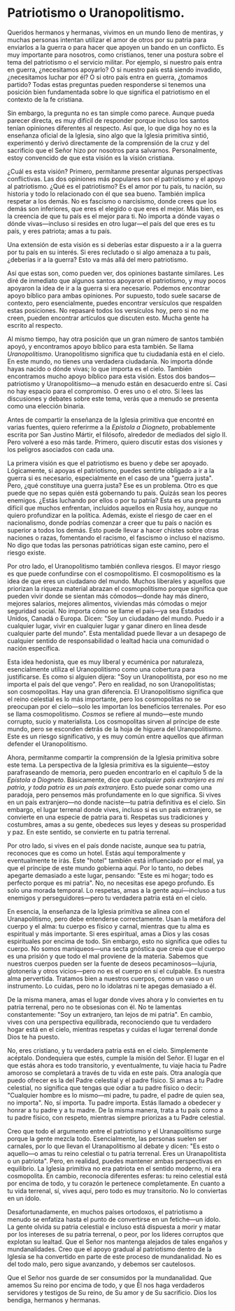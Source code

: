 # Patriotismo o Uranopolitismo.  

Queridos hermanos y hermanas, vivimos en un mundo lleno de mentiras, y muchas personas intentan utilizar el amor de otros por su patria para enviarlos a la guerra o para hacer que apoyen un bando en un conflicto. Es muy importante para nosotros, como cristianos, tener una postura sobre el tema del patriotismo o el servicio militar. Por ejemplo, si nuestro país entra en guerra, ¿necesitamos apoyarlo? O si nuestro país está siendo invadido, ¿necesitamos luchar por él? O si otro país entra en guerra, ¿tomamos partido? Todas estas preguntas pueden responderse si tenemos una posición bien fundamentada sobre lo que significa el patriotismo en el contexto de la fe cristiana.

Sin embargo, la pregunta no es tan simple como parece. Aunque pueda parecer directa, es muy difícil de responder porque incluso los santos tenían opiniones diferentes al respecto. Así que, lo que diga hoy no es la enseñanza oficial de la Iglesia, sino algo que la Iglesia primitiva sintió, experimentó y derivó directamente de la comprensión de la cruz y del sacrificio que el Señor hizo por nosotros para salvarnos. Personalmente, estoy convencido de que esta visión es la visión cristiana.

¿Cuál es esta visión? Primero, permítanme presentar algunas perspectivas conflictivas. Las dos opiniones más populares son el patriotismo y el apoyo al patriotismo. ¿Qué es el patriotismo? Es el amor por tu país, tu nación, su historia y todo lo relacionado con él que sea bueno. También implica respetar a los demás. No es fascismo o narcisismo, donde crees que los demás son inferiores, que eres el elegido o que eres el mejor. Más bien, es la creencia de que tu país es el mejor para ti. No importa a dónde vayas o dónde vivas—incluso si resides en otro lugar—el país del que eres es tu país, y eres patriota; amas a tu país.

Una extensión de esta visión es si deberías estar dispuesto a ir a la guerra por tu país en su interés. Si eres reclutado o si algo amenaza a tu país, ¿deberías ir a la guerra? Esto va más allá del mero patriotismo.

Así que estas son, como pueden ver, dos opiniones bastante similares. Les diré de inmediato que algunos santos apoyaron el patriotismo, y muy pocos apoyaron la idea de ir a la guerra si era necesario. Podemos encontrar apoyo bíblico para ambas opiniones. Por supuesto, todo suele sacarse de contexto, pero esencialmente, puedes encontrar versículos que respalden estas posiciones. No repasaré todos los versículos hoy, pero si no me creen, pueden encontrar artículos que discuten esto. Mucha gente ha escrito al respecto.

Al mismo tiempo, hay otra posición que un gran número de santos también apoyó, y encontramos apoyo bíblico para esta también. Se llama *Uranopolitismo*. Uranopolitismo significa que tu ciudadanía está en el cielo. En este mundo, no tienes una verdadera ciudadanía. No importa dónde hayas nacido o dónde vivas; lo que importa es el cielo. También encontramos mucho apoyo bíblico para esta visión. Estos dos bandos—patriotismo y Uranopolitismo—a menudo están en desacuerdo entre sí. Casi no hay espacio para el compromiso. O eres uno o el otro. Si lees las discusiones y debates sobre este tema, verás que a menudo se presenta como una elección binaria.

Antes de compartir la enseñanza de la Iglesia primitiva que encontré en varias fuentes, quiero referirme a la *Epístola a Diogneto*, probablemente escrita por San Justino Mártir, el filósofo, alrededor de mediados del siglo II. Pero volveré a eso más tarde. Primero, quiero discutir estas dos visiones y los peligros asociados con cada una.

La primera visión es que el patriotismo es bueno y debe ser apoyado. Lógicamente, si apoyas el patriotismo, puedes sentirte obligado a ir a la guerra si es necesario, especialmente en el caso de una "guerra justa". Pero, ¿qué constituye una guerra justa? Ese es un problema. Otro es que puede que no sepas quién está gobernando tu país. Quizás sean los peores enemigos. ¿Estás luchando por ellos o por tu patria? Esta es una pregunta difícil que muchos enfrentan, incluidos aquellos en Rusia hoy, aunque no quiero profundizar en la política. Además, existe el riesgo de caer en el nacionalismo, donde podrías comenzar a creer que tu país o nación es superior a todos los demás. Esto puede llevar a hacer chistes sobre otras naciones o razas, fomentando el racismo, el fascismo o incluso el nazismo. No digo que todas las personas patrióticas sigan este camino, pero el riesgo existe.

Por otro lado, el Uranopolitismo también conlleva riesgos. El mayor riesgo es que puede confundirse con el cosmopolitismo. El cosmopolitismo es la idea de que eres un ciudadano del mundo. Muchos liberales y aquellos que priorizan la riqueza material abrazan el cosmopolitismo porque significa que pueden vivir donde se sientan más cómodos—donde hay más dinero, mejores salarios, mejores alimentos, viviendas más cómodas o mejor seguridad social. No importa cómo se llame el país—ya sea Estados Unidos, Canadá o Europa. Dicen: "Soy un ciudadano del mundo. Puedo ir a cualquier lugar, vivir en cualquier lugar y ganar dinero en línea desde cualquier parte del mundo". Esta mentalidad puede llevar a un desapego de cualquier sentido de responsabilidad o lealtad hacia una comunidad o nación específica.

Esta idea hedonista, que es muy liberal y ecuménica por naturaleza, esencialmente utiliza el Uranopolitismo como una cobertura para justificarse. Es como si alguien dijera: "Soy un Uranopolitista, por eso no me importa el país del que vengo". Pero en realidad, no son Uranopolitistas; son cosmopolitas. Hay una gran diferencia. El Uranopolitismo significa que el reino celestial es lo más importante, pero los cosmopolitas no se preocupan por el cielo—solo les importan los beneficios terrenales. Por eso se llama cosmopolitismo. *Cosmos* se refiere al mundo—este mundo corrupto, sucio y materialista. Los cosmopolitas sirven al príncipe de este mundo, pero se esconden detrás de la hoja de higuera del Uranopolitismo. Este es un riesgo significativo, y es muy común entre aquellos que afirman defender el Uranopolitismo.

Ahora, permítanme compartir la comprensión de la Iglesia primitiva sobre este tema. La perspectiva de la Iglesia primitiva es la siguiente—estoy parafraseando de memoria, pero pueden encontrarlo en el capítulo 5 de la *Epístola a Diogneto*. Básicamente, dice que *cualquier país extranjero es mi patria, y toda patria es un país extranjero*. Esto puede sonar como una paradoja, pero pensemos más profundamente en lo que significa. Si vives en un país extranjero—no donde naciste—tu patria definitiva es el cielo. Sin embargo, el lugar terrenal donde vives, incluso si es un país extranjero, se convierte en una especie de patria para ti. Respetas sus tradiciones y costumbres, amas a su gente, obedeces sus leyes y deseas su prosperidad y paz. En este sentido, se convierte en tu patria terrenal.

Por otro lado, si vives en el país donde naciste, aunque sea tu patria, reconoces que es como un hotel. Estás aquí temporalmente y eventualmente te irás. Este "hotel" también está influenciado por el mal, ya que el príncipe de este mundo gobierna aquí. Por lo tanto, no debes apegarte demasiado a este lugar, pensando: "Este es mi hogar; todo es perfecto porque es mi patria". No, no necesitas ese apego profundo. Es solo una morada temporal. Lo respetas, amas a la gente aquí—incluso a tus enemigos y perseguidores—pero tu verdadera patria está en el cielo.

En esencia, la enseñanza de la Iglesia primitiva se alinea con el Uranapolitismo, pero debe entenderse correctamente. Usan la metáfora del cuerpo y el alma: tu cuerpo es físico y carnal, mientras que tu alma es espiritual y más importante. Si eres espiritual, amas a Dios y las cosas espirituales por encima de todo. Sin embargo, esto no significa que odies tu cuerpo. No somos maniqueos—una secta gnóstica que creía que el cuerpo es una prisión y que todo el mal proviene de la materia. Sabemos que nuestros cuerpos pueden ser la fuente de deseos pecaminosos—lujuria, glotonería y otros vicios—pero no es el cuerpo en sí el culpable. Es nuestra alma pervertida. Tratamos bien a nuestros cuerpos, como un vaso o un instrumento. Lo cuidas, pero no lo idolatras ni te apegas demasiado a él.

De la misma manera, amas el lugar donde vives ahora y lo conviertes en tu patria terrenal, pero no te obsesionas con él. No te lamentas constantemente: "Soy un extranjero, tan lejos de mi patria". En cambio, vives con una perspectiva equilibrada, reconociendo que tu verdadero hogar está en el cielo, mientras respetas y cuidas el lugar terrenal donde Dios te ha puesto.

No, eres cristiano, y tu verdadera patria está en el cielo. Simplemente acéptalo. Dondequiera que estés, cumple la misión del Señor. El lugar en el que estás ahora es todo transitorio, y eventualmente, tu viaje hacia tu Padre amoroso se completará a través de tu vida en este país. Otra analogía que puedo ofrecer es la del Padre celestial y el padre físico. Si amas a tu Padre celestial, no significa que tengas que odiar a tu padre físico o decir: "Cualquier hombre es lo mismo—mi padre, tu padre, el padre de quien sea, no importa". No, sí importa. Tu padre importa. Estás llamado a obedecer y honrar a tu padre y a tu madre. De la misma manera, trata a tu país como a tu padre físico, con respeto, mientras siempre priorizas a tu Padre celestial.

Creo que todo el argumento entre el patriotismo y el Uranapolitismo surge porque la gente mezcla todo. Esencialmente, las personas suelen ser carnales, por lo que llevan el Uranapolitismo al debate y dicen: "Es esto o aquello—o amas tu reino celestial o tu patria terrenal. Eres un Uranapolitista o un patriota". Pero, en realidad, puedes mantener ambas perspectivas en equilibrio. La Iglesia primitiva no era patriota en el sentido moderno, ni era cosmopolita. En cambio, reconocía diferentes esferas: tu reino celestial está por encima de todo, y tu corazón le pertenece completamente. En cuanto a tu vida terrenal, sí, vives aquí, pero todo es muy transitorio. No lo conviertas en un ídolo.

Desafortunadamente, en muchos países ortodoxos, el patriotismo a menudo se enfatiza hasta el punto de convertirse en un fetiche—un ídolo. La gente olvida su patria celestial e incluso está dispuesta a morir y matar por los intereses de su patria terrenal, o peor, por los líderes corruptos que explotan su lealtad. Que el Señor nos mantenga alejados de tales engaños y mundanalidades. Creo que el apoyo gradual al patriotismo dentro de la Iglesia se ha convertido en parte de este proceso de mundanalidad. No es del todo malo, pero sigue avanzando, y debemos ser cautelosos.

Que el Señor nos guarde de ser consumidos por la mundanalidad. Que amemos Su reino por encima de todo, y que Él nos haga verdaderos servidores y testigos de Su reino, de Su amor y de Su sacrificio. Dios los bendiga, hermanos y hermanas.

